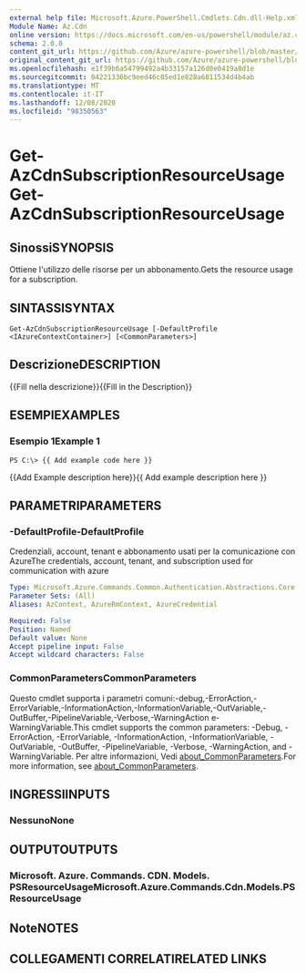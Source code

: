 ```yaml
---
external help file: Microsoft.Azure.PowerShell.Cmdlets.Cdn.dll-Help.xml
Module Name: Az.Cdn
online version: https://docs.microsoft.com/en-us/powershell/module/az.cdn/get-azcdnsubscriptionresourceusage
schema: 2.0.0
content_git_url: https://github.com/Azure/azure-powershell/blob/master/src/Cdn/Cdn/help/Get-AzCdnSubscriptionResourceUsage.md
original_content_git_url: https://github.com/Azure/azure-powershell/blob/master/src/Cdn/Cdn/help/Get-AzCdnSubscriptionResourceUsage.md
ms.openlocfilehash: e1f39b6a54799492a4b33157a126d0e0419a8d1e
ms.sourcegitcommit: 04221336bc9eed46c05ed1e828a6811534d4b4ab
ms.translationtype: MT
ms.contentlocale: it-IT
ms.lasthandoff: 12/08/2020
ms.locfileid: "98350563"
---
```

# <span data-ttu-id="10299-101">Get-AzCdnSubscriptionResourceUsage</span><span class="sxs-lookup"><span data-stu-id="10299-101">Get-AzCdnSubscriptionResourceUsage</span></span>

## <span data-ttu-id="10299-102">Sinossi</span><span class="sxs-lookup"><span data-stu-id="10299-102">SYNOPSIS</span></span>
<span data-ttu-id="10299-103">Ottiene l'utilizzo delle risorse per un abbonamento.</span><span class="sxs-lookup"><span data-stu-id="10299-103">Gets the resource usage for a subscription.</span></span>

## <span data-ttu-id="10299-104">SINTASSI</span><span class="sxs-lookup"><span data-stu-id="10299-104">SYNTAX</span></span>

```
Get-AzCdnSubscriptionResourceUsage [-DefaultProfile <IAzureContextContainer>] [<CommonParameters>]
```

## <span data-ttu-id="10299-105">Descrizione</span><span class="sxs-lookup"><span data-stu-id="10299-105">DESCRIPTION</span></span>
<span data-ttu-id="10299-106">{{Fill nella descrizione}}</span><span class="sxs-lookup"><span data-stu-id="10299-106">{{Fill in the Description}}</span></span>

## <span data-ttu-id="10299-107">ESEMPI</span><span class="sxs-lookup"><span data-stu-id="10299-107">EXAMPLES</span></span>

### <span data-ttu-id="10299-108">Esempio 1</span><span class="sxs-lookup"><span data-stu-id="10299-108">Example 1</span></span>
```
PS C:\> {{ Add example code here }}
```

<span data-ttu-id="10299-109">{{Add Example description here}}</span><span class="sxs-lookup"><span data-stu-id="10299-109">{{ Add example description here }}</span></span>

## <span data-ttu-id="10299-110">PARAMETRI</span><span class="sxs-lookup"><span data-stu-id="10299-110">PARAMETERS</span></span>

### <span data-ttu-id="10299-111">-DefaultProfile</span><span class="sxs-lookup"><span data-stu-id="10299-111">-DefaultProfile</span></span>
<span data-ttu-id="10299-112">Credenziali, account, tenant e abbonamento usati per la comunicazione con Azure</span><span class="sxs-lookup"><span data-stu-id="10299-112">The credentials, account, tenant, and subscription used for communication with azure</span></span>

```yaml
Type: Microsoft.Azure.Commands.Common.Authentication.Abstractions.Core.IAzureContextContainer
Parameter Sets: (All)
Aliases: AzContext, AzureRmContext, AzureCredential

Required: False
Position: Named
Default value: None
Accept pipeline input: False
Accept wildcard characters: False
```

### <span data-ttu-id="10299-113">CommonParameters</span><span class="sxs-lookup"><span data-stu-id="10299-113">CommonParameters</span></span>
<span data-ttu-id="10299-114">Questo cmdlet supporta i parametri comuni:-debug,-ErrorAction,-ErrorVariable,-InformationAction,-InformationVariable,-OutVariable,-OutBuffer,-PipelineVariable,-Verbose,-WarningAction e-WarningVariable.</span><span class="sxs-lookup"><span data-stu-id="10299-114">This cmdlet supports the common parameters: -Debug, -ErrorAction, -ErrorVariable, -InformationAction, -InformationVariable, -OutVariable, -OutBuffer, -PipelineVariable, -Verbose, -WarningAction, and -WarningVariable.</span></span> <span data-ttu-id="10299-115">Per altre informazioni, Vedi [about_CommonParameters](http://go.microsoft.com/fwlink/?LinkID=113216).</span><span class="sxs-lookup"><span data-stu-id="10299-115">For more information, see [about_CommonParameters](http://go.microsoft.com/fwlink/?LinkID=113216).</span></span>

## <span data-ttu-id="10299-116">INGRESSI</span><span class="sxs-lookup"><span data-stu-id="10299-116">INPUTS</span></span>

### <span data-ttu-id="10299-117">Nessuno</span><span class="sxs-lookup"><span data-stu-id="10299-117">None</span></span>

## <span data-ttu-id="10299-118">OUTPUT</span><span class="sxs-lookup"><span data-stu-id="10299-118">OUTPUTS</span></span>

### <span data-ttu-id="10299-119">Microsoft. Azure. Commands. CDN. Models. PSResourceUsage</span><span class="sxs-lookup"><span data-stu-id="10299-119">Microsoft.Azure.Commands.Cdn.Models.PSResourceUsage</span></span>

## <span data-ttu-id="10299-120">Note</span><span class="sxs-lookup"><span data-stu-id="10299-120">NOTES</span></span>

## <span data-ttu-id="10299-121">COLLEGAMENTI CORRELATI</span><span class="sxs-lookup"><span data-stu-id="10299-121">RELATED LINKS</span></span>
